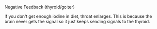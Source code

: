 Negative Feedback (thyroid/goiter)


If you don't get enough iodine in diet, throat enlarges. This is because the brain never gets the signal so it just keeps sending signals to the thyroid.